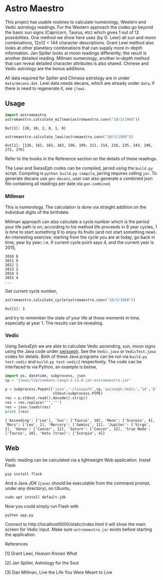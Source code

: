 # Astro Maestro

This project has usable routines to calculate numerology, Western and
Vedic astrology readings. For the Western approach the codes go beyond
the basic sun signs (Capricorn, Taurus, etc) which gives 1 out of 12
possibilities. One method we show here uses (by G. Lewi) all sun and
moon combinations, 12x12 = 144 character descriptions. Grant Lewi
method also looks at other planetary combinations that can supply more
in-depth information. Jan Spiller looks at moon readings differently;
the result is another detailed reading. Millman numerology, another
in-depth method that can reveal detailed character attributes is also
shared. Chinese and Vedic astrology are the bonus additions.

All data required for Spiller and Chinese astrology are in under
`data/decans.dat`.  Lewi data needs decans, which are already under
`data`, if there is need to regenerate it, see `jlewi`.

## Usage

```python
import astromaestro
astromaestro.calculate_millman(astromaestro.conv("10/3/1968"))
```

```text
Out[1]: [28, 10, 2, 8, 1, 0]
```

```python
astromaestro.calculate_lewi(astromaestro.conv("10/3/1968"))
```

```text
Out[1]: [136, 161, 163, 183, 196, 199, 211, 214, 216, 235, 243, 246, 272, 276]
```

Refer to the books in the Reference section on the details of these
readings.

The Lewi and SwissEph codes can be compiled, jarred using the
`build.py` script. Compiling is `python build.py compile`, jarring
requires calling `jar`. To generate decans use `gen-decans`, user can
also generate a combined json file containing all readings per date
via `gen-combined`.

### Millman

This is numerology. The calculation is done via straight addition on the
individual digits of the birthdate.

Millman approach can also calculate a cycle number which is the period
your life path is on; according to his method life proceeds in 9 year
cycles, 1 is time to start something 9 to enjoy its fruits (and not
start something new). An interesting exercise; starting from the cycle
you are at today, go back in time, year by year; i.e. if current cycle
point says 4, and the current year is 2015,

```
2010 8
2011 9
2012 1
2013 2
2014 3
2015 4
...
```

Get current cycle number,

```python
astromaestro.calculate_cycle(astromaestro.conv("10/3/1968"))
```

```text
Out[1]: 3
```

and try to remember the state of your life at those moments in
time, especially at year 1. The results can be revealing.

### Vedic

Using SwissEph we are able to calculate Vedic ascending, sun, moon
signs using the Java code under
[swisseph](jlewi/src/java/swisseph). See the `Vedic.java` or
`VedicTest.java` codes for details. Both of these Java programs can be
run via `build.py test-vedic` and `build.py test-vedic2`
respectively. The code can be interfaced to via Python, an example is
below,

```python
import os, datetime, subprocess, json
cp = 'jlewi/lib/commons-lang3-3.13.0.jar:astromaestro.jar'

p = subprocess.Popen(['java','-classpath',cp,'swisseph.Vedic','14','6','1946','11','40.70','-73.79','-5'],
                      stdout=subprocess.PIPE)
res = p.stdout.read().decode().strip()
res = res.replace("'",'"')
res = json.loads(res)
print (res)
```

```text
{'Ascending': ['Leo'], 'Sun': ['Taurus', 10], 'Moon': ['Scorpio', 4],
'Mars': ['Leo', 1], 'Mercury': ['Gemini', 11], 'Jupiter': ['Virgo',
2], 'Venus': ['Cancer', 12], 'Saturn': ['Cancer', 12], 'true Node':
['Taurus', 10], 'Ketu (true)': ['Scorpio', 4]}
```

## Web

Vedic reading can be calculated via a lightweight Web
application. Install Flask

```
pip install flask
```

And a Java JDK (`javac` should be executable from the command prompt,
under any directory), on Ubuntu,

```
sudo apt install default-jdk
```

Now you could simply run Flash with

```
python app.py
```

Connect to http://localhost5000/static/index.html it will show the
main screen for Vedic input. Make sure `astromaestro.jar` exists
before starting the application.


References

[1] Grant Lewi, *Heaven Knows What*

[2] Jan Spiller, Astrology for the Soul

[3] Dan Millman, Live the Life You Were Meant to Live

